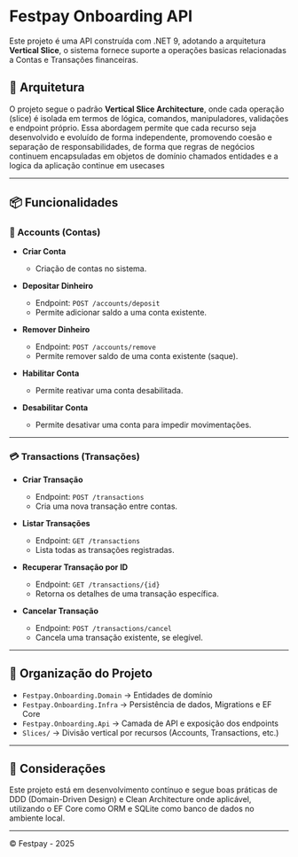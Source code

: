 # Festpay Onboarding API

Este projeto é uma API construída com .NET 9, adotando a arquitetura **Vertical Slice**, o sistema fornece suporte a operações basicas relacionadas a Contas e Transações financeiras.

## 🔧 Arquitetura

O projeto segue o padrão **Vertical Slice Architecture**, onde cada operação (slice) é isolada em termos de lógica, comandos, manipuladores, validações e endpoint próprio. Essa abordagem permite que cada recurso seja desenvolvido e evoluído de forma independente, promovendo coesão e separação de responsabilidades, de forma que regras de negócios continuem encapsuladas em objetos de domínio chamados entidades e a logica da aplicação continue em usecases

---

## 📦 Funcionalidades

### 🏦 Accounts (Contas)

- **Criar Conta**
  - Criação de contas no sistema.

- **Depositar Dinheiro**
  - Endpoint: `POST /accounts/deposit`
  - Permite adicionar saldo a uma conta existente.

- **Remover Dinheiro**
  - Endpoint: `POST /accounts/remove`
  - Permite remover saldo de uma conta existente (saque).

- **Habilitar Conta**
  - Permite reativar uma conta desabilitada.

- **Desabilitar Conta**
  - Permite desativar uma conta para impedir movimentações.

---

### 💳 Transactions (Transações)

- **Criar Transação**
  - Endpoint: `POST /transactions`
  - Cria uma nova transação entre contas.

- **Listar Transações**
  - Endpoint: `GET /transactions`
  - Lista todas as transações registradas.

- **Recuperar Transação por ID**
  - Endpoint: `GET /transactions/{id}`
  - Retorna os detalhes de uma transação específica.

- **Cancelar Transação**
  - Endpoint: `POST /transactions/cancel`
  - Cancela uma transação existente, se elegível.

---

## 📁 Organização do Projeto

- `Festpay.Onboarding.Domain` → Entidades de domínio
- `Festpay.Onboarding.Infra` → Persistência de dados, Migrations e EF Core
- `Festpay.Onboarding.Api` → Camada de API e exposição dos endpoints
- `Slices/` → Divisão vertical por recursos (Accounts, Transactions, etc.)

---

## 📌 Considerações

Este projeto está em desenvolvimento contínuo e segue boas práticas de DDD (Domain-Driven Design) e Clean Architecture onde aplicável, utilizando o EF Core como ORM e SQLite como banco de dados no ambiente local.

---

© Festpay - 2025
